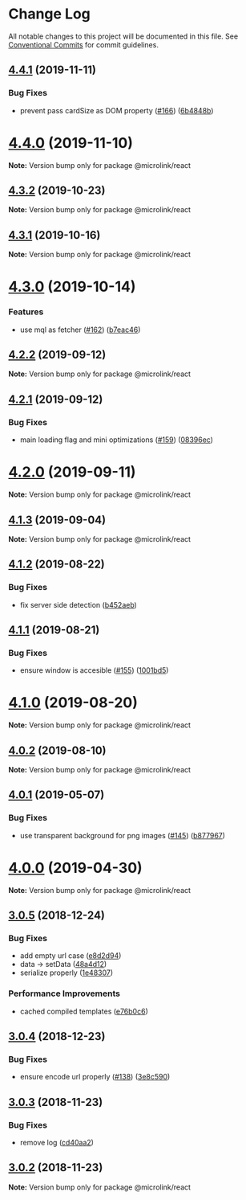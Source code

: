 # Change Log

All notable changes to this project will be documented in this file.
See [Conventional Commits](https://conventionalcommits.org) for commit guidelines.

## [4.4.1](http://github.com/microlinkhq/sdk/tree/master/packages/react/compare/v4.4.0...v4.4.1) (2019-11-11)


### Bug Fixes

* prevent pass cardSize as DOM property ([#166](http://github.com/microlinkhq/sdk/tree/master/packages/react/issues/166)) ([6b4848b](http://github.com/microlinkhq/sdk/tree/master/packages/react/commit/6b4848b23aef66bd4058e311657122a487030435))





# [4.4.0](http://github.com/microlinkhq/sdk/tree/master/packages/react/compare/v4.3.2...v4.4.0) (2019-11-10)

**Note:** Version bump only for package @microlink/react





## [4.3.2](http://github.com/microlinkhq/sdk/tree/master/packages/react/compare/v4.3.1...v4.3.2) (2019-10-23)

**Note:** Version bump only for package @microlink/react





## [4.3.1](http://github.com/microlinkhq/sdk/tree/master/packages/react/compare/v4.3.0...v4.3.1) (2019-10-16)

**Note:** Version bump only for package @microlink/react





# [4.3.0](http://github.com/microlinkhq/sdk/tree/master/packages/react/compare/v4.2.2...v4.3.0) (2019-10-14)


### Features

* use mql as fetcher ([#162](http://github.com/microlinkhq/sdk/tree/master/packages/react/issues/162)) ([b7eac46](http://github.com/microlinkhq/sdk/tree/master/packages/react/commit/b7eac46312e0148d4a422bb671086cf21a6f4616))





## [4.2.2](http://github.com/microlinkhq/sdk/tree/master/packages/react/compare/v4.2.1...v4.2.2) (2019-09-12)

**Note:** Version bump only for package @microlink/react





## [4.2.1](http://github.com/microlinkhq/sdk/tree/master/packages/react/compare/v4.2.0...v4.2.1) (2019-09-12)


### Bug Fixes

* main loading flag and mini optimizations ([#159](http://github.com/microlinkhq/sdk/tree/master/packages/react/issues/159)) ([08396ec](http://github.com/microlinkhq/sdk/tree/master/packages/react/commit/08396ec))





# [4.2.0](http://github.com/microlinkhq/sdk/tree/master/packages/react/compare/v4.1.3...v4.2.0) (2019-09-11)

**Note:** Version bump only for package @microlink/react





## [4.1.3](http://github.com/microlinkhq/sdk/tree/master/packages/react/compare/v4.1.2...v4.1.3) (2019-09-04)

**Note:** Version bump only for package @microlink/react





## [4.1.2](http://github.com/microlinkhq/sdk/tree/master/packages/react/compare/v4.1.1...v4.1.2) (2019-08-22)


### Bug Fixes

* fix server side detection ([b452aeb](http://github.com/microlinkhq/sdk/tree/master/packages/react/commit/b452aeb))





## [4.1.1](http://github.com/microlinkhq/sdk/tree/master/packages/react/compare/v4.1.0...v4.1.1) (2019-08-21)


### Bug Fixes

* ensure window is accesible ([#155](http://github.com/microlinkhq/sdk/tree/master/packages/react/issues/155)) ([1001bd5](http://github.com/microlinkhq/sdk/tree/master/packages/react/commit/1001bd5))





# [4.1.0](http://github.com/microlinkhq/sdk/tree/master/packages/react/compare/v4.0.2...v4.1.0) (2019-08-20)

**Note:** Version bump only for package @microlink/react





## [4.0.2](http://github.com/microlinkhq/sdk/tree/master/packages/react/compare/v4.0.1...v4.0.2) (2019-08-10)

**Note:** Version bump only for package @microlink/react





## [4.0.1](http://github.com/microlinkhq/sdk/tree/master/packages/react/compare/v4.0.0...v4.0.1) (2019-05-07)


### Bug Fixes

* use transparent background for png images ([#145](http://github.com/microlinkhq/sdk/tree/master/packages/react/issues/145)) ([b877967](http://github.com/microlinkhq/sdk/tree/master/packages/react/commit/b877967))





# [4.0.0](http://github.com/microlinkhq/sdk/tree/master/packages/react/compare/v4.0.0-alpha.3...v4.0.0) (2019-04-30)

**Note:** Version bump only for package @microlink/react





## [3.0.5](http://github.com/microlinkhq/sdk/tree/master/packages/react/compare/v3.0.4...v3.0.5) (2018-12-24)


### Bug Fixes

* add empty url case ([e8d2d94](http://github.com/microlinkhq/sdk/tree/master/packages/react/commit/e8d2d94))
* data → setData ([48a4d12](http://github.com/microlinkhq/sdk/tree/master/packages/react/commit/48a4d12))
* serialize properly ([1e48307](http://github.com/microlinkhq/sdk/tree/master/packages/react/commit/1e48307))


### Performance Improvements

* cached compiled templates ([e76b0c6](http://github.com/microlinkhq/sdk/tree/master/packages/react/commit/e76b0c6))





## [3.0.4](http://github.com/microlinkhq/sdk/tree/master/packages/react/compare/v3.0.3...v3.0.4) (2018-12-23)


### Bug Fixes

* ensure encode url properly ([#138](http://github.com/microlinkhq/sdk/tree/master/packages/react/issues/138)) ([3e8c590](http://github.com/microlinkhq/sdk/tree/master/packages/react/commit/3e8c590))





## [3.0.3](http://github.com/microlinkhq/sdk/tree/master/packages/react/compare/v3.0.2...v3.0.3) (2018-11-23)


### Bug Fixes

* remove log ([cd40aa2](http://github.com/microlinkhq/sdk/tree/master/packages/react/commit/cd40aa2))





## [3.0.2](http://github.com/microlinkhq/sdk/tree/master/packages/react/compare/v3.0.1...v3.0.2) (2018-11-23)

**Note:** Version bump only for package @microlink/react

